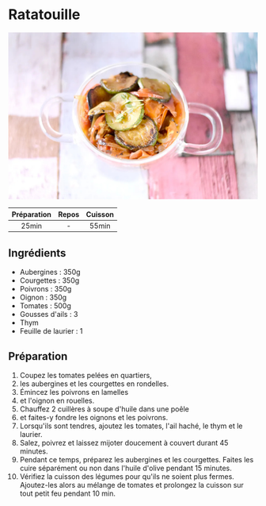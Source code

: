 # Ratatouille

![](images/Ratatouille.jpg)

| Préparation | Repos | Cuisson |
|:-----------:|:-----:|:-------:|
|    25min    |   -   |  55min  |

## Ingrédients

- Aubergines : 350g
- Courgettes : 350g
- Poivrons : 350g
- Oignon : 350g
- Tomates : 500g
- Gousses d'ails : 3
- Thym
- Feuille de laurier : 1

## Préparation

1. Coupez les tomates pelées en quartiers,
2. les aubergines et les courgettes en rondelles.
3. Émincez les poivrons en lamelles
4. et l'oignon en rouelles.
5. Chauffez 2 cuillères à soupe d'huile dans une poêle
6. et faites-y fondre les oignons et les poivrons.
7. Lorsqu'ils sont tendres, ajoutez les tomates, l'ail haché, le thym et le laurier.
8. Salez, poivrez et laissez mijoter doucement à couvert durant 45 minutes.
9. Pendant ce temps, préparez les aubergines et les courgettes. Faites les cuire séparément ou non dans l'huile d'olive pendant 15 minutes.
10. Vérifiez la cuisson des légumes pour qu'ils ne soient plus fermes. Ajoutez-les alors au mélange de tomates et  prolongez la cuisson sur tout petit feu pendant 10 min.
